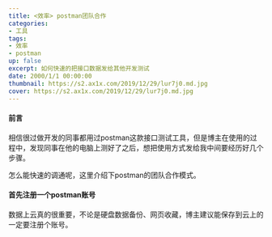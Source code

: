 ```yaml
---
title: <效率> postman团队合作
categories:
- 工具
tags: 
- 效率
- postman
up: false
excerpt: 如何快速的把接口数据发给其他开发测试
date: 2000/1/1 00:00:00
thumbnail: https://s2.ax1x.com/2019/12/29/lur7j0.md.jpg
cover: https://s2.ax1x.com/2019/12/29/lur7j0.md.jpg
---
```

#### 前言

相信很过做开发的同事都用过postman这款接口测试工具，但是博主在使用的过程中，发现同事在他的电脑上测好了之后，想把使用方式发给我中间要经历好几个步骤。

怎么能快速的调通呢，这里介绍下postman的团队合作模式。

#### 首先注册一个postman账号
数据上云真的很重要，不论是硬盘数据备份、网页收藏，博主建议能保存到云上的一定要注册个账号。


